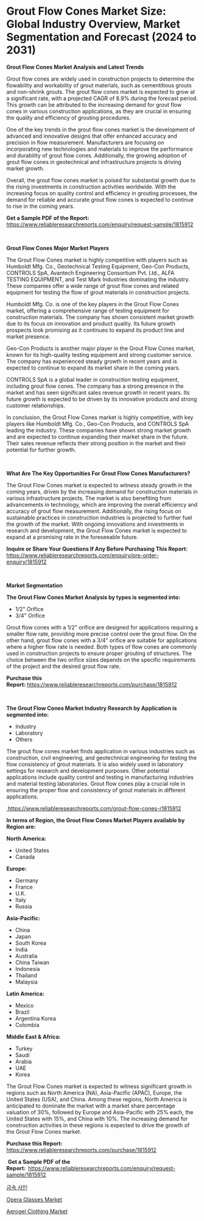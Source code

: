 <p><h1>Grout Flow Cones Market Size: Global Industry Overview, Market Segmentation and Forecast (2024 to 2031)</h1></p><p><strong>Grout Flow Cones Market Analysis and Latest Trends</strong></p>
<p><p>Grout flow cones are widely used in construction projects to determine the flowability and workability of grout materials, such as cementitious grouts and non-shrink grouts. The grout flow cones market is expected to grow at a significant rate, with a projected CAGR of 8.9% during the forecast period. This growth can be attributed to the increasing demand for grout flow cones in various construction applications, as they are crucial in ensuring the quality and efficiency of grouting procedures.</p><p>One of the key trends in the grout flow cones market is the development of advanced and innovative designs that offer enhanced accuracy and precision in flow measurement. Manufacturers are focusing on incorporating new technologies and materials to improve the performance and durability of grout flow cones. Additionally, the growing adoption of grout flow cones in geotechnical and infrastructure projects is driving market growth.</p><p>Overall, the grout flow cones market is poised for substantial growth due to the rising investments in construction activities worldwide. With the increasing focus on quality control and efficiency in grouting processes, the demand for reliable and accurate grout flow cones is expected to continue to rise in the coming years.</p></p>
<p><strong>Get a Sample PDF of the Report:&nbsp;</strong> <a href="https://www.reliableresearchreports.com/enquiry/request-sample/1815912">https://www.reliableresearchreports.com/enquiry/request-sample/1815912</a></p>
<p>&nbsp;</p>
<p><strong>Grout Flow Cones Major Market Players</strong></p>
<p><p>The Grout Flow Cones market is highly competitive with players such as Humboldt Mfg. Co., Geotechnical Testing Equipment, Geo-Con Products, CONTROLS SpA, Avantech Engineering Consortium Pvt. Ltd., ALFA TESTING EQUIPMENT, and Test Mark Industries dominating the industry. These companies offer a wide range of grout flow cones and related equipment for testing the flow of grout materials in construction projects.</p><p>Humboldt Mfg. Co. is one of the key players in the Grout Flow Cones market, offering a comprehensive range of testing equipment for construction materials. The company has shown consistent market growth due to its focus on innovation and product quality. Its future growth prospects look promising as it continues to expand its product line and market presence.</p><p>Geo-Con Products is another major player in the Grout Flow Cones market, known for its high-quality testing equipment and strong customer service. The company has experienced steady growth in recent years and is expected to continue to expand its market share in the coming years.</p><p>CONTROLS SpA is a global leader in construction testing equipment, including grout flow cones. The company has a strong presence in the market and has seen significant sales revenue growth in recent years. Its future growth is expected to be driven by its innovative products and strong customer relationships.</p><p>In conclusion, the Grout Flow Cones market is highly competitive, with key players like Humboldt Mfg. Co., Geo-Con Products, and CONTROLS SpA leading the industry. These companies have shown strong market growth and are expected to continue expanding their market share in the future. Their sales revenue reflects their strong position in the market and their potential for further growth.</p></p>
<p>&nbsp;</p>
<p><strong>What Are The Key Opportunities For Grout Flow Cones Manufacturers?</strong></p>
<p><p>The Grout Flow Cones market is expected to witness steady growth in the coming years, driven by the increasing demand for construction materials in various infrastructure projects. The market is also benefiting from advancements in technology, which are improving the overall efficiency and accuracy of grout flow measurement. Additionally, the rising focus on sustainable practices in construction industries is projected to further fuel the growth of the market. With ongoing innovations and investments in research and development, the Grout Flow Cones market is expected to expand at a promising rate in the foreseeable future.</p></p>
<p><strong>Inquire or Share Your Questions If Any Before Purchasing This Report:</strong> <a href="https://www.reliableresearchreports.com/enquiry/pre-order-enquiry/1815912">https://www.reliableresearchreports.com/enquiry/pre-order-enquiry/1815912</a></p>
<p>&nbsp;</p>
<p><strong>Market Segmentation</strong></p>
<p><strong>The Grout Flow Cones Market Analysis by types is segmented into:</strong></p>
<p><ul><li>1/2" Orifice</li><li>3/4" Orifice</li></ul></p>
<p><p>Grout flow cones with a 1/2" orifice are designed for applications requiring a smaller flow rate, providing more precise control over the grout flow. On the other hand, grout flow cones with a 3/4" orifice are suitable for applications where a higher flow rate is needed. Both types of flow cones are commonly used in construction projects to ensure proper grouting of structures. The choice between the two orifice sizes depends on the specific requirements of the project and the desired grout flow rate.</p></p>
<p><strong>Purchase this Report:&nbsp;</strong><a href="https://www.reliableresearchreports.com/purchase/1815912">https://www.reliableresearchreports.com/purchase/1815912</a></p>
<p>&nbsp;</p>
<p><strong>The Grout Flow Cones Market Industry Research by Application is segmented into:</strong></p>
<p><ul><li>Industry</li><li>Laboratory</li><li>Others</li></ul></p>
<p><p>The grout flow cones market finds application in various industries such as construction, civil engineering, and geotechnical engineering for testing the flow consistency of grout materials. It is also widely used in laboratory settings for research and development purposes. Other potential applications include quality control and testing in manufacturing industries and material testing laboratories. Grout flow cones play a crucial role in ensuring the proper flow and consistency of grout materials in different applications.</p></p>
<p><a href="https://www.reliableresearchreports.com/grout-flow-cones-r1815912">&nbsp;https://www.reliableresearchreports.com/grout-flow-cones-r1815912</a></p>
<p><strong>In terms of Region, the Grout Flow Cones Market Players available by Region are:</strong></p>
<p>
    <p> <strong> North America: </strong>
        <ul>
            <li>United States</li>
            <li>Canada</li>
        </ul>
        </p> 
    <p> <strong> Europe: </strong>
        <ul>
            <li>Germany</li>
            <li>France</li>
            <li>U.K.</li>
            <li>Italy</li>
            <li>Russia</li>
        </ul>
        </p> 
    <p> <strong> Asia-Pacific: </strong>
        <ul>
            <li>China</li>
            <li>Japan</li>
            <li>South Korea</li>
            <li>India</li>
            <li>Australia</li>
            <li>China Taiwan</li>
            <li>Indonesia</li>
            <li>Thailand</li>
            <li>Malaysia</li>
        </ul>
        </p> 
    <p> <strong> Latin America: </strong>
        <ul>
            <li>Mexico</li>
            <li>Brazil</li>
            <li>Argentina Korea</li>
            <li>Colombia</li>
        </ul>
        </p> 
    <p> <strong> Middle East & Africa: </strong>
        <ul>
            <li>Turkey</li>
            <li>Saudi</li>
            <li>Arabia</li>
            <li>UAE</li>
            <li>Korea</li>
        </ul>
    </p>
    </p>
<p><p>The Grout Flow Cones market is expected to witness significant growth in regions such as North America (NA), Asia-Pacific (APAC), Europe, the United States (USA), and China. Among these regions, North America is anticipated to dominate the market with a market share percentage valuation of 30%, followed by Europe and Asia-Pacific with 25% each, the United States with 15%, and China with 10%. The increasing demand for construction activities in these regions is expected to drive the growth of the Grout Flow Cones market.</p></p>
<p><strong>Purchase this Report: </strong><a href="https://www.reliableresearchreports.com/purchase/1815912">https://www.reliableresearchreports.com/purchase/1815912</a></p>
<p>&nbsp;<strong>Get a Sample PDF of the Report:&nbsp;&nbsp;</strong><a href="https://www.reliableresearchreports.com/enquiry/request-sample/1815912">https://www.reliableresearchreports.com/enquiry/request-sample/1815912</a></p>
<p><strong></strong></p>
<p><p><a href="https://medium.com/@darrickdibbert2022/%EA%B8%88%EC%86%8D-%EC%82%AC%EC%9D%B8-%EC%8B%9C%EC%9E%A5%EC%9D%80-%EC%8B%9C%EC%9E%A5-%EC%A0%90%EC%9C%A0%EC%9C%A8-%EC%8B%9C%EC%9E%A5-%EB%8F%99%ED%96%A5-%EB%B0%8F-%EC%8B%9C%EC%9E%A5-%EC%84%B1%EC%9E%A5%EC%97%90-%EB%8C%80%ED%95%9C-%EC%A0%95%EB%B3%B4%EB%A5%BC-%EC%A0%9C%EA%B3%B5%ED%95%A9%EB%8B%88%EB%8B%A4-3d14d182ba56">금속 사인</a></p><p><a href="https://www.linkedin.com/pulse/opera-glasses-market-exploring-share-trends-future-growth-khcic?trackingId=EjDxob5vbt5y3%2Bv0GV0TnQ%3D%3D">Opera Glasses Market</a></p><p><a href="https://www.linkedin.com/pulse/aerogel-clothing-market-outlook-industry-overview-forecast-6vxff?trackingId=j6tUI7fsISy2RYkTioj7iA%3D%3D">Aerogel Clothing Market</a></p></p>